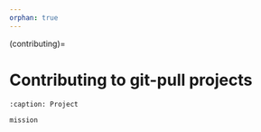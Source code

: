 ```yaml
---
orphan: true
---
```


(contributing)=

# Contributing to git-pull projects

```{toctree}
:caption: Project

mission
```
